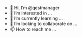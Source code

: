 - 👋 Hi, I’m @qestmanager
- 👀 I’m interested in ...
- 🌱 I’m currently learning ...
- 💞️ I’m looking to collaborate on ...
- 📫 How to reach me ...

<!---
qestmanager/qestmanager is a ✨ special ✨ repository because its `README.md` (this file) appears on your GitHub profile.
You can click the Preview link to take a look at your changes.
--->
